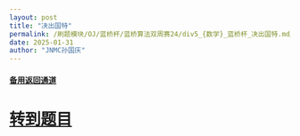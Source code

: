 ```yaml
---
layout: post
title: "决出国特"
permalink: /刷题模块/OJ/蓝桥杯/蓝桥算法双周赛24/div5_{数学}_蓝桥杯_决出国特.md/
date: 2025-01-31
author: "JNMC孙国庆"
---
```


#### [备用返回通道](../../README.md)
# [转到题目](https://www.lanqiao.cn/problems/20094/learning/?contest_id=228)